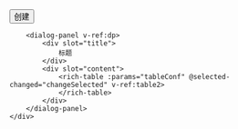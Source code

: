 <div id="main">
    <div id="app">
        <button @click="showDialog">创建</button>
        <rich-table :params="tableConf" @selected-changed="changeSelected" v-ref:table>
        </rich-table>
        <pager :params="pageInfo" @page-change="changePage" @size-change="changePage" @list-change="changeList">
        </pager>

        <dialog-panel v-ref:dp>
            <div slot="title">
                标题
            </div>
            <div slot="content">
                <rich-table :params="tableConf" @selected-changed="changeSelected" v-ref:table2>
                </rich-table>
            </div>
        </dialog-panel>
    </div>
</div>


<script src="https://image.uc.cn/s/uae/g/2p/cpc/resource/vendor/mod.js"></script>
<script src="https://image.uc.cn/s/uae/g/2p/smui/product/smui-0.0.11.js"></script>

<script>
var Dialog = require('smui/Dialog')
var RichTable = require('smui/RichTable')
var Pager = require('smui/Pager')
var DialogPanel = require('smui/DialogPanel')

var itemList = new Array(100).fill(1).map(
    (v, idx) => {
        return {
            name: '姓名' + idx,
            class: (idx % 7) + '班',
            score: 50 + (idx % 31)
        }
    }
)

new Vue({
    el: '#app',
    data: {
        tableConf: {
            items: itemList.slice(0, 10),
            fields: ['name', 'class', 'score'],
            cellTextMap: {
                name: '姓名',
                class: '班级',
                score: '成绩'
            }
        },
        pageInfo: {
            items: itemList,
            pageSize: 20
        },
        selected: []
    },
    methods: {
        showDialog: function() {
            this.$refs.dp.showModal();
        },
        changeList(e) {
            Object.assign(this.pageInfo, e.data)
            if (this.$refs.table) {
                debugger
                this.$refs.table.items = e.data.list;
            }
        },
        changePage: function(e) {
            Object.assign(this.pageInfo, e.data)
        },
        changeSelected(e) {
            this.selected = e.data
        },
    },
    components: {
        RichTable,
        DialogPanel,
        Pager
    }
})

</script>



